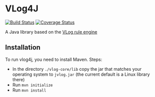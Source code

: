 VLog4J
======
[![Build Status](https://travis-ci.org/mkroetzsch/vlog4j.png?branch=master)](https://travis-ci.org/mkroetzsch/vlog4j)
[![Coverage Status](https://coveralls.io/repos/github/mkroetzsch/vlog4j/badge.svg?branch=master)](https://coveralls.io/github/mkroetzsch/vlog4j?branch=master)

A Java library based on the [VLog rule engine](https://github.com/karmaresearch/vlog)

Installation
------------

To run vlog4j, you need to install Maven. Steps:

* In the directory ```./vlog-core/lib``` copy the jar that matches your operating system to ```jvlog.jar``` (the current default is a Linux library there)
* Run ```mvn initialize```
* Run ```mvn install```

